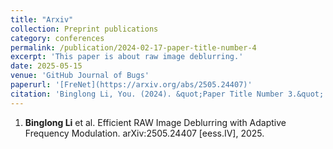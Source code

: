 ```yaml
---
title: "Arxiv"
collection: Preprint publications
category: conferences
permalink: /publication/2024-02-17-paper-title-number-4
excerpt: 'This paper is about raw image deblurring.'
date: 2025-05-15
venue: 'GitHub Journal of Bugs'
paperurl: '[FreNet](https://arxiv.org/abs/2505.24407)'
citation: 'Binglong Li, You. (2024). &quot;Paper Title Number 3.&quot; <i>GitHub Journal of Bugs</i>. 1(3).'
---
```


1. **Binglong Li** et al. Efficient RAW Image Deblurring with Adaptive Frequency Modulation.
   arXiv:2505.24407 [eess.IV], 2025.
